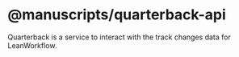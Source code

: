# @manuscripts/quarterback-api

Quarterback is a service to interact with the track changes data for LeanWorkflow.